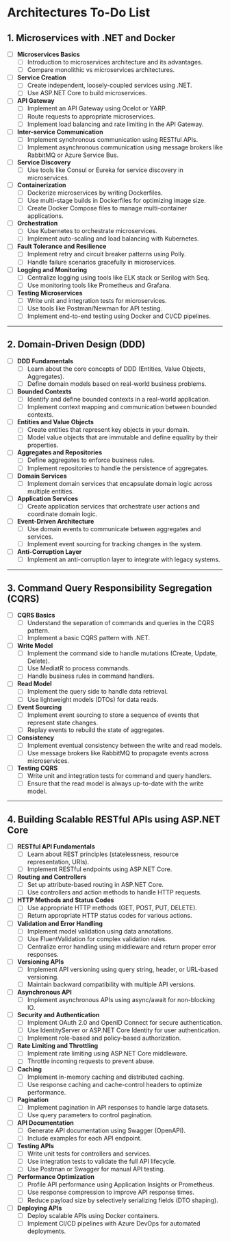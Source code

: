 # Architectures To-Do List

## 1. **Microservices with .NET and Docker**

- [ ] **Microservices Basics**
  - [ ] Introduction to microservices architecture and its advantages.
  - [ ] Compare monolithic vs microservices architectures.
  
- [ ] **Service Creation**
  - [ ] Create independent, loosely-coupled services using .NET.
  - [ ] Use ASP.NET Core to build microservices.
  
- [ ] **API Gateway**
  - [ ] Implement an API Gateway using Ocelot or YARP.
  - [ ] Route requests to appropriate microservices.
  - [ ] Implement load balancing and rate limiting in the API Gateway.
  
- [ ] **Inter-service Communication**
  - [ ] Implement synchronous communication using RESTful APIs.
  - [ ] Implement asynchronous communication using message brokers like RabbitMQ or Azure Service Bus.
  
- [ ] **Service Discovery**
  - [ ] Use tools like Consul or Eureka for service discovery in microservices.
  
- [ ] **Containerization**
  - [ ] Dockerize microservices by writing Dockerfiles.
  - [ ] Use multi-stage builds in Dockerfiles for optimizing image size.
  - [ ] Create Docker Compose files to manage multi-container applications.
  
- [ ] **Orchestration**
  - [ ] Use Kubernetes to orchestrate microservices.
  - [ ] Implement auto-scaling and load balancing with Kubernetes.
  
- [ ] **Fault Tolerance and Resilience**
  - [ ] Implement retry and circuit breaker patterns using Polly.
  - [ ] Handle failure scenarios gracefully in microservices.
  
- [ ] **Logging and Monitoring**
  - [ ] Centralize logging using tools like ELK stack or Serilog with Seq.
  - [ ] Use monitoring tools like Prometheus and Grafana.
  
- [ ] **Testing Microservices**
  - [ ] Write unit and integration tests for microservices.
  - [ ] Use tools like Postman/Newman for API testing.
  - [ ] Implement end-to-end testing using Docker and CI/CD pipelines.

---

## 2. **Domain-Driven Design (DDD)**

- [ ] **DDD Fundamentals**
  - [ ] Learn about the core concepts of DDD (Entities, Value Objects, Aggregates).
  - [ ] Define domain models based on real-world business problems.
  
- [ ] **Bounded Contexts**
  - [ ] Identify and define bounded contexts in a real-world application.
  - [ ] Implement context mapping and communication between bounded contexts.
  
- [ ] **Entities and Value Objects**
  - [ ] Create entities that represent key objects in your domain.
  - [ ] Model value objects that are immutable and define equality by their properties.
  
- [ ] **Aggregates and Repositories**
  - [ ] Define aggregates to enforce business rules.
  - [ ] Implement repositories to handle the persistence of aggregates.
  
- [ ] **Domain Services**
  - [ ] Implement domain services that encapsulate domain logic across multiple entities.
  
- [ ] **Application Services**
  - [ ] Create application services that orchestrate user actions and coordinate domain logic.
  
- [ ] **Event-Driven Architecture**
  - [ ] Use domain events to communicate between aggregates and services.
  - [ ] Implement event sourcing for tracking changes in the system.
  
- [ ] **Anti-Corruption Layer**
  - [ ] Implement an anti-corruption layer to integrate with legacy systems.

---

## 3. **Command Query Responsibility Segregation (CQRS)**

- [ ] **CQRS Basics**
  - [ ] Understand the separation of commands and queries in the CQRS pattern.
  - [ ] Implement a basic CQRS pattern with .NET.
  
- [ ] **Write Model**
  - [ ] Implement the command side to handle mutations (Create, Update, Delete).
  - [ ] Use MediatR to process commands.
  - [ ] Handle business rules in command handlers.
  
- [ ] **Read Model**
  - [ ] Implement the query side to handle data retrieval.
  - [ ] Use lightweight models (DTOs) for data reads.
  
- [ ] **Event Sourcing**
  - [ ] Implement event sourcing to store a sequence of events that represent state changes.
  - [ ] Replay events to rebuild the state of aggregates.

- [ ] **Consistency**
  - [ ] Implement eventual consistency between the write and read models.
  - [ ] Use message brokers like RabbitMQ to propagate events across microservices.
  
- [ ] **Testing CQRS**
  - [ ] Write unit and integration tests for command and query handlers.
  - [ ] Ensure that the read model is always up-to-date with the write model.

---

## 4. **Building Scalable RESTful APIs using ASP.NET Core**

- [ ] **RESTful API Fundamentals**
  - [ ] Learn about REST principles (statelessness, resource representation, URIs).
  - [ ] Implement RESTful endpoints using ASP.NET Core.
  
- [ ] **Routing and Controllers**
  - [ ] Set up attribute-based routing in ASP.NET Core.
  - [ ] Use controllers and action methods to handle HTTP requests.
  
- [ ] **HTTP Methods and Status Codes**
  - [ ] Use appropriate HTTP methods (GET, POST, PUT, DELETE).
  - [ ] Return appropriate HTTP status codes for various actions.
  
- [ ] **Validation and Error Handling**
  - [ ] Implement model validation using data annotations.
  - [ ] Use FluentValidation for complex validation rules.
  - [ ] Centralize error handling using middleware and return proper error responses.
  
- [ ] **Versioning APIs**
  - [ ] Implement API versioning using query string, header, or URL-based versioning.
  - [ ] Maintain backward compatibility with multiple API versions.
  
- [ ] **Asynchronous API**
  - [ ] Implement asynchronous APIs using async/await for non-blocking IO.
  
- [ ] **Security and Authentication**
  - [ ] Implement OAuth 2.0 and OpenID Connect for secure authentication.
  - [ ] Use IdentityServer or ASP.NET Core Identity for user authentication.
  - [ ] Implement role-based and policy-based authorization.

- [ ] **Rate Limiting and Throttling**
  - [ ] Implement rate limiting using ASP.NET Core middleware.
  - [ ] Throttle incoming requests to prevent abuse.
  
- [ ] **Caching**
  - [ ] Implement in-memory caching and distributed caching.
  - [ ] Use response caching and cache-control headers to optimize performance.
  
- [ ] **Pagination**
  - [ ] Implement pagination in API responses to handle large datasets.
  - [ ] Use query parameters to control pagination.

- [ ] **API Documentation**
  - [ ] Generate API documentation using Swagger (OpenAPI).
  - [ ] Include examples for each API endpoint.

- [ ] **Testing APIs**
  - [ ] Write unit tests for controllers and services.
  - [ ] Use integration tests to validate the full API lifecycle.
  - [ ] Use Postman or Swagger for manual API testing.
  
- [ ] **Performance Optimization**
  - [ ] Profile API performance using Application Insights or Prometheus.
  - [ ] Use response compression to improve API response times.
  - [ ] Reduce payload size by selectively serializing fields (DTO shaping).

- [ ] **Deploying APIs**
  - [ ] Deploy scalable APIs using Docker containers.
  - [ ] Implement CI/CD pipelines with Azure DevOps for automated deployments.
